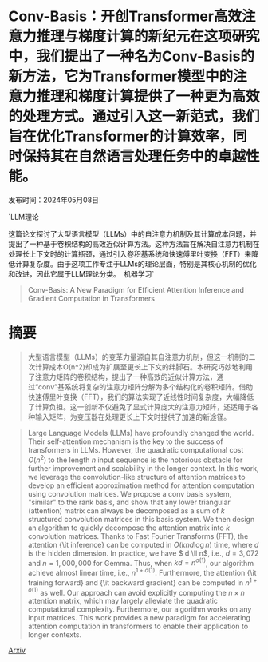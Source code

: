 # Conv-Basis：开创Transformer高效注意力推理与梯度计算的新纪元在这项研究中，我们提出了一种名为Conv-Basis的新方法，它为Transformer模型中的注意力推理和梯度计算提供了一种更为高效的处理方式。通过引入这一新范式，我们旨在优化Transformer的计算效率，同时保持其在自然语言处理任务中的卓越性能。

发布时间：2024年05月08日

`LLM理论

这篇论文探讨了大型语言模型（LLMs）中的自注意力机制及其计算成本问题，并提出了一种基于卷积结构的高效近似计算方法。这种方法旨在解决自注意力机制在处理长上下文时的计算瓶颈，通过引入卷积基系统和快速傅里叶变换（FFT）来降低计算复杂度。由于这项工作专注于LLMs的理论层面，特别是其核心机制的优化和改进，因此它属于LLM理论分类。` `机器学习`

> Conv-Basis: A New Paradigm for Efficient Attention Inference and Gradient Computation in Transformers

# 摘要

> 大型语言模型（LLMs）的变革力量源自其自注意力机制，但这一机制的二次计算成本O(n^2)却成为扩展至更长上下文的绊脚石。本研究巧妙地利用了注意力矩阵的卷积结构，提出了一种高效的近似计算方法，通过“conv”基系统将复杂的注意力矩阵分解为多个结构化的卷积矩阵。借助快速傅里叶变换（FFT），我们的算法实现了近线性时间复杂度，大幅降低了计算负担。这一创新不仅避免了显式计算庞大的注意力矩阵，还适用于各种输入矩阵，为变压器在处理更长上下文时提供了加速的新途径。

> Large Language Models (LLMs) have profoundly changed the world. Their self-attention mechanism is the key to the success of transformers in LLMs. However, the quadratic computational cost $O(n^2)$ to the length $n$ input sequence is the notorious obstacle for further improvement and scalability in the longer context. In this work, we leverage the convolution-like structure of attention matrices to develop an efficient approximation method for attention computation using convolution matrices. We propose a $\mathsf{conv}$ basis system, "similar" to the rank basis, and show that any lower triangular (attention) matrix can always be decomposed as a sum of $k$ structured convolution matrices in this basis system. We then design an algorithm to quickly decompose the attention matrix into $k$ convolution matrices. Thanks to Fast Fourier Transforms (FFT), the attention {\it inference} can be computed in $O(knd \log n)$ time, where $d$ is the hidden dimension. In practice, we have $ d \ll n$, i.e., $d=3,072$ and $n=1,000,000$ for Gemma. Thus, when $kd = n^{o(1)}$, our algorithm achieve almost linear time, i.e., $n^{1+o(1)}$. Furthermore, the attention {\it training forward} and {\it backward gradient} can be computed in $n^{1+o(1)}$ as well. Our approach can avoid explicitly computing the $n \times n$ attention matrix, which may largely alleviate the quadratic computational complexity. Furthermore, our algorithm works on any input matrices. This work provides a new paradigm for accelerating attention computation in transformers to enable their application to longer contexts.

[Arxiv](https://arxiv.org/abs/2405.05219)